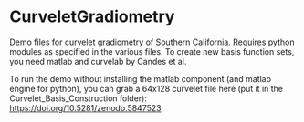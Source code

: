 # CurveletGradiometry

Demo files for curvelet gradiometry of Southern California. Requires python modules as specified in the various files. To create new basis function sets, you need matlab and curvelab by Candes et al. 

To run the demo without installing the matlab component (and matlab engine for python), you can grab a 64x128 curvelet file here (put it in the Curvelet_Basis_Construction folder): https://doi.org/10.5281/zenodo.5847523 
